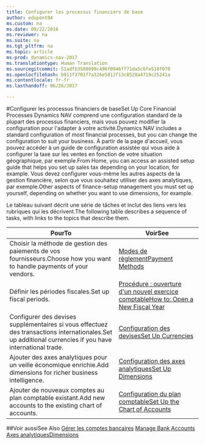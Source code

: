 ```yaml
---
title: Configurer les processus financiers de base
author: edupont04
ms.custom: na
ms.date: 09/22/2016
ms.reviewer: na
ms.suite: na
ms.tgt_pltfrm: na
ms.topic: article
ms-prod: dynamics-nav-2017
ms.translationtype: Human Translation
ms.sourcegitcommit: 51adfb3588099c496f0946ff71da5c6fe518f070
ms.openlocfilehash: b911f3701f7a326e5812f13c8528a4719c25241a
ms.contentlocale: fr-fr
ms.lasthandoff: 06/26/2017

---
```


#<a name="set-up-core-financial-processes"></a><span data-ttu-id="b8eec-102">Configurer les processus financiers de base</span><span class="sxs-lookup"><span data-stu-id="b8eec-102">Set Up Core Financial Processes</span></span>
<span data-ttu-id="b8eec-103">Dynamics NAV comprend une configuration standard de la plupart des processus financiers, mais vous pouvez modifier la configuration pour l'adapter à votre activité.</span><span class="sxs-lookup"><span data-stu-id="b8eec-103">Dynamics NAV includes a standard configuration of most financial processes, but you can change the configuration to suit your business.</span></span>
<span data-ttu-id="b8eec-104">À partir de la page d'accueil, vous pouvez accéder à un guide de configuration assistée qui vous aide à configurer la taxe sur les ventes en fonction de votre situation géographique, par exemple.</span><span class="sxs-lookup"><span data-stu-id="b8eec-104">From Home, you can access an assisted setup guide that helps you set up sales tax depending on your location, for example.</span></span> <span data-ttu-id="b8eec-105">Vous devez configurer vous-même les autres aspects de la gestion financière, selon que vous souhaitez utiliser des axes analytiques, par exemple.</span><span class="sxs-lookup"><span data-stu-id="b8eec-105">Other aspects of finance-setup management you must set up yourself, depending on whether you want to use dimensions, for example.</span></span>  

<span data-ttu-id="b8eec-106">Le tableau suivant décrit une série de tâches et inclut des liens vers les rubriques qui les décrivent.</span><span class="sxs-lookup"><span data-stu-id="b8eec-106">The following table describes a sequence of tasks, with links to the topics that describe them.</span></span>

| <span data-ttu-id="b8eec-107">Pour</span><span class="sxs-lookup"><span data-stu-id="b8eec-107">To</span></span>                                                                  | <span data-ttu-id="b8eec-108">Voir</span><span class="sxs-lookup"><span data-stu-id="b8eec-108">See</span></span>                      |
|---------------------------------------------------------------------|--------------------------|
|<span data-ttu-id="b8eec-109">Choisir la méthode de gestion des paiements de vos fournisseurs.</span><span class="sxs-lookup"><span data-stu-id="b8eec-109">Choose how you want to handle payments of your vendors.</span></span>|[<span data-ttu-id="b8eec-110">Modes de règlement</span><span class="sxs-lookup"><span data-stu-id="b8eec-110">Payment Methods</span></span>](finance-setup-payment-methods.md)|
|<span data-ttu-id="b8eec-111">Définir les périodes fiscales.</span><span class="sxs-lookup"><span data-stu-id="b8eec-111">Set up fiscal periods.</span></span>|[<span data-ttu-id="b8eec-112">Procédure : ouverture d'un nouvel exercice comptable</span><span class="sxs-lookup"><span data-stu-id="b8eec-112">How to: Open a New Fiscal Year</span></span>](finance-setup-how-open-new-fiscal-year.md)|
|<span data-ttu-id="b8eec-113">Configurer des devises supplémentaires si vous effectuez des transactions internationales.</span><span class="sxs-lookup"><span data-stu-id="b8eec-113">Set up additional currencies if you have international trade.</span></span>|[<span data-ttu-id="b8eec-114">Configuration des devises</span><span class="sxs-lookup"><span data-stu-id="b8eec-114">Set Up Currencies</span></span>](finance-setup-setup-currencies.md)|
|<span data-ttu-id="b8eec-115">Ajouter des axes analytiques pour un veille économique enrichie.</span><span class="sxs-lookup"><span data-stu-id="b8eec-115">Add dimensions for richer business intelligence.</span></span>|[<span data-ttu-id="b8eec-116">Configuration des axes analytiques</span><span class="sxs-lookup"><span data-stu-id="b8eec-116">Set Up Dimensions</span></span>](finance-setup-setup-dimensions.md)|
|<span data-ttu-id="b8eec-117">Ajouter de nouveaux comptes au plan comptable existant.</span><span class="sxs-lookup"><span data-stu-id="b8eec-117">Add new accounts to the existing chart of accounts.</span></span>|[<span data-ttu-id="b8eec-118">Configuration du plan comptable</span><span class="sxs-lookup"><span data-stu-id="b8eec-118">Set Up the Chart of Accounts</span></span>](finance-setup-setup-chart-accounts.md)|



##<a name="see-also"></a><span data-ttu-id="b8eec-119">Voir aussi</span><span class="sxs-lookup"><span data-stu-id="b8eec-119">See Also</span></span>
<span data-ttu-id="b8eec-120">[Gérer les comptes bancaires](bank-manage-bank-accounts.md)  </span><span class="sxs-lookup"><span data-stu-id="b8eec-120">[Manage Bank Accounts](bank-manage-bank-accounts.md)  </span></span>  
[<span data-ttu-id="b8eec-121">Axes analytiques</span><span class="sxs-lookup"><span data-stu-id="b8eec-121">Dimensions</span></span>](finance-setup-dimensions.md)  

